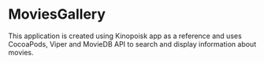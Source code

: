 # MoviesGallery
This application is created using Kinopoisk app as a reference and uses CocoaPods, Viper and MovieDB API to search and display information about movies.
